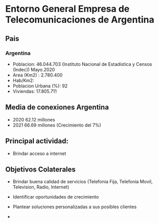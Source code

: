 # Entorno General Empresa de Telecomunicaciones de Argentina

## Pais
###  Argentina
- Poblacion:               46.044.703 (Instituto Nacional de Estadística y Censos (Indec)) Mayo.2020
- Area (Km2) :             2.780.400
- Hab/Km2:
- Poblacion Urbana (%):     92
- Viviendas:                17.805.711
## Media de conexiones Argentina
- 2020 62.12 millones
- 2021 66.69 millones (Crecimiento del 7%)

## 

## Principal actividad:
- Brindar acceso a internet

## Objetivos Colaterales
- Brindar buena calidad de servicios (Telefonia Fija, Telefonia Movil, Television, Radio, Internet)
- Identificar oportunidades de crecimiento
- Plantear soluciones personalizadas a sus posibles clientes


  

- 
